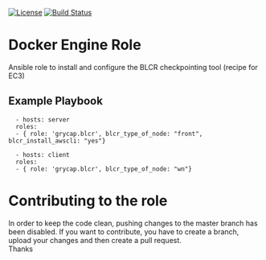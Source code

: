[![License](https://img.shields.io/badge/license-Apache%202-blue.svg)](https://www.apache.org/licenses/LICENSE-2.0)
[![Build Status](https://travis-ci.org/grycap/ansible-role-blcr.svg?branch=master)](https://travis-ci.org/grycap/ansible-role-blcr)

Docker Engine Role
===================

Ansible role to install and configure the BLCR checkpointing tool (recipe for EC3)

Example Playbook
----------------
```
  - hosts: server
  roles:
  - { role: 'grycap.blcr', blcr_type_of_node: "front", blcr_install_awscli: "yes"}
```
```
  - hosts: client
  roles:
  - { role: 'grycap.blcr', blcr_type_of_node: "wn"}
```

Contributing to the role
========================
In order to keep the code clean, pushing changes to the master branch has been disabled. If you want to contribute, you have to create a branch, upload your changes and then create a pull request.  
Thanks
